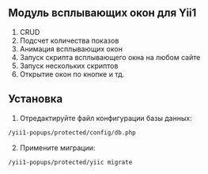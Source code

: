 ## Модуль всплывающих окон для Yii1 
1. CRUD
2. Подсчет количества показов
3. Анимация всплывающих окон
4. Запуск скрипта всплывающего окна на любом сайте
5. Запуск нескольких скриптов
6. Открытие окон по кнопке
и тд.

## Установка

1. Отредактируйте файл конфигурации базы данных:

```sh
/yii1-popups/protected/config/db.php
```

2. Примените миграции:
```sh
/yii1-popups/protected/yiic migrate
```
